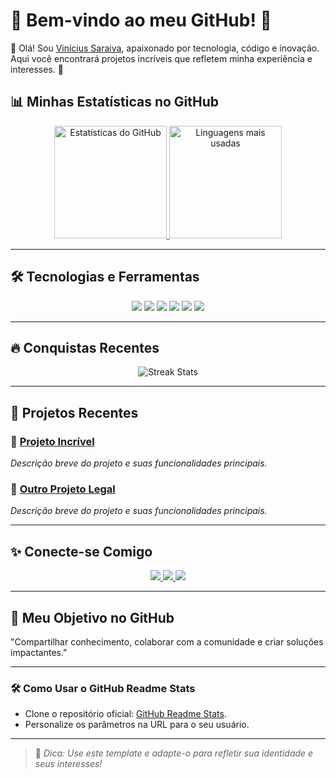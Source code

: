 # 🌟 **Bem-vindo ao meu GitHub!** 🌟  
👋 Olá! Sou [Vinícius Saraiva](https://github.com/vns140), apaixonado por tecnologia, código e inovação. Aqui você encontrará projetos incríveis que refletem minha experiência e interesses. 🚀  


## 📊 **Minhas Estatísticas no GitHub**  

<p align="center">
  <a href="https://github.com/seu-usuario">
    <img height="180em" weight="100%" src="https://github-readme-stats.vercel.app/api?username=vns140&show_icons=true&theme=radical&hide_border=true&count_private=true" alt="Estatísticas do GitHub" />
    <img height="180em" src="https://github-readme-stats.vercel.app/api/top-langs/?username=vns140&layout=compact&theme=radical&hide_border=true" alt="Linguagens mais usadas" />
  </a>
</p>  

---

## 🛠️ **Tecnologias e Ferramentas**  
<p align="center">
  <img src="https://img.shields.io/badge/-Java-007396?logo=java&logoColor=white&style=for-the-badge" />
  <img src="https://img.shields.io/badge/-Csharp-007396?logo=java&logoColor=white&style=for-the-badge" />
  <img src="https://img.shields.io/badge/-Docker-2496ED?logo=docker&logoColor=FFF&style=for-the-badge" />
  <img src="https://img.shields.io/badge/-AWS-232F3E?logo=amazon-aws&logoColor=FFF&style=for-the-badge" />
  <img src="https://img.shields.io/badge/-Azure-0078D4?logo=microsoft-azure&logoColor=white&style=for-the-badge" />
  <img src="https://img.shields.io/badge/-GCP-232F3E?logo=amazon-aws&logoColor=FFF&style=for-the-badge" />
</p>  

---

## 🔥 **Conquistas Recentes**  
<p align="center">
  <img src="https://github-readme-streak-stats.herokuapp.com/?vns140&theme=radical&hide_border=true" alt="Streak Stats" />
</p>  

---

## 💼 **Projetos Recentes**  

### 🔷 [Projeto Incrível](https://github.com/seu-usuario/projeto-incrivel)  
*Descrição breve do projeto e suas funcionalidades principais.*  

### 🔶 [Outro Projeto Legal](https://github.com/seu-usuario/outro-projeto)  
*Descrição breve do projeto e suas funcionalidades principais.*  

---

## ✨ **Conecte-se Comigo**  

<p align="center">
  <a href="https://www.linkedin.com/in/seu-perfil/" target="_blank">
    <img src="https://img.shields.io/badge/-LinkedIn-0A66C2?style=for-the-badge&logo=linkedin&logoColor=white" />
  </a>
  <a href="mailto:seuemail@email.com">
    <img src="https://img.shields.io/badge/-Email-EA4335?style=for-the-badge&logo=gmail&logoColor=white" />
  </a>
  <a href="https://twitter.com/seu-usuario" target="_blank">
    <img src="https://img.shields.io/badge/-Twitter-1DA1F2?style=for-the-badge&logo=twitter&logoColor=white" />
  </a>
</p>  

---

## 🌟 **Meu Objetivo no GitHub**  
"Compartilhar conhecimento, colaborar com a comunidade e criar soluções impactantes."  

---

### 🛠️ **Como Usar o GitHub Readme Stats**  
- Clone o repositório oficial: [GitHub Readme Stats](https://github.com/anuraghazra/github-readme-stats).  
- Personalize os parâmetros na URL para o seu usuário.  

---

> 🔗 *Dica: Use este template e adapte-o para refletir sua identidade e seus interesses!*  
